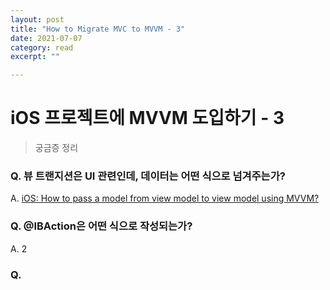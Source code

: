 ```yaml
---
layout: post
title: "How to Migrate MVC to MVVM - 3" 
date: 2021-07-07
category: read 
excerpt: ""

---
```


# iOS 프로젝트에 MVVM 도입하기 - 3

> 궁금증 정리

### Q. 뷰 트랜지션은 UI 관련인데, 데이터는 어떤 식으로 넘겨주는가?

A. [iOS: How to pass a model from view model to view model using MVVM?](https://stackoverflow.com/questions/43815549/ios-how-to-pass-a-model-from-view-model-to-view-model-using-mvvm) 

### Q. @IBAction은 어떤 식으로 작성되는가?

A. 2

### Q. 

